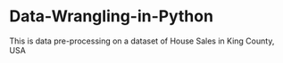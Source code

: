 # Data-Wrangling-in-Python
This is data pre-processing on a dataset of House Sales in King County, USA
